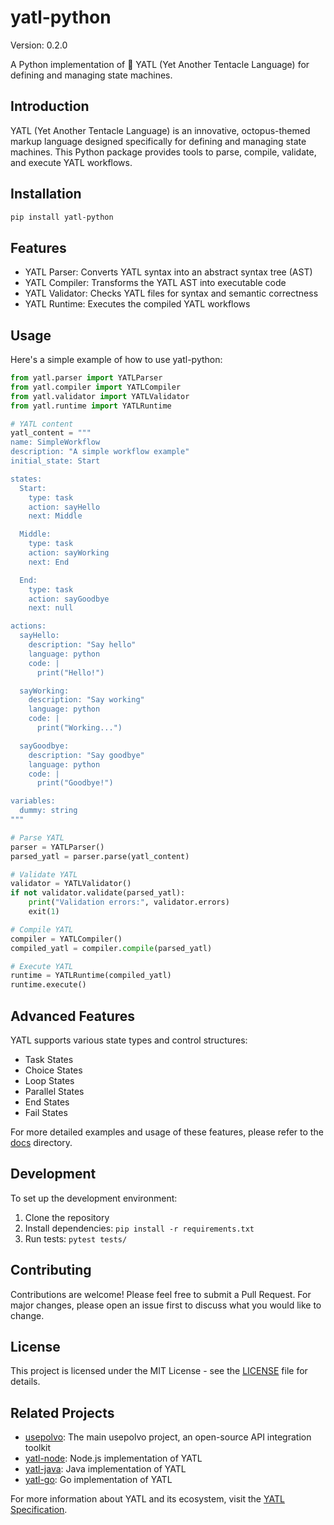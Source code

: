 # yatl-python

Version: 0.2.0

A Python implementation of 🐙 YATL (Yet Another Tentacle Language) for defining and managing state machines.

## Introduction

YATL (Yet Another Tentacle Language) is an innovative, octopus-themed markup language designed specifically for defining and managing state machines. This Python package provides tools to parse, compile, validate, and execute YATL workflows.

## Installation

```bash
pip install yatl-python
```

## Features

- YATL Parser: Converts YATL syntax into an abstract syntax tree (AST)
- YATL Compiler: Transforms the YATL AST into executable code
- YATL Validator: Checks YATL files for syntax and semantic correctness
- YATL Runtime: Executes the compiled YATL workflows

## Usage

Here's a simple example of how to use yatl-python:

```python
from yatl.parser import YATLParser
from yatl.compiler import YATLCompiler
from yatl.validator import YATLValidator
from yatl.runtime import YATLRuntime

# YATL content
yatl_content = """
name: SimpleWorkflow
description: "A simple workflow example"
initial_state: Start

states:
  Start:
    type: task
    action: sayHello
    next: Middle

  Middle:
    type: task
    action: sayWorking
    next: End

  End:
    type: task
    action: sayGoodbye
    next: null

actions:
  sayHello:
    description: "Say hello"
    language: python
    code: |
      print("Hello!")

  sayWorking:
    description: "Say working"
    language: python
    code: |
      print("Working...")

  sayGoodbye:
    description: "Say goodbye"
    language: python
    code: |
      print("Goodbye!")

variables:
  dummy: string
"""

# Parse YATL
parser = YATLParser()
parsed_yatl = parser.parse(yatl_content)

# Validate YATL
validator = YATLValidator()
if not validator.validate(parsed_yatl):
    print("Validation errors:", validator.errors)
    exit(1)

# Compile YATL
compiler = YATLCompiler()
compiled_yatl = compiler.compile(parsed_yatl)

# Execute YATL
runtime = YATLRuntime(compiled_yatl)
runtime.execute()
```

## Advanced Features

YATL supports various state types and control structures:

- Task States
- Choice States
- Loop States
- Parallel States
- End States
- Fail States

For more detailed examples and usage of these features, please refer to the [docs](docs/) directory.

## Development

To set up the development environment:

1. Clone the repository
2. Install dependencies: `pip install -r requirements.txt`
3. Run tests: `pytest tests/`

## Contributing

Contributions are welcome! Please feel free to submit a Pull Request. For major changes, please open an issue first to discuss what you would like to change.

## License

This project is licensed under the MIT License - see the [LICENSE](LICENSE) file for details.

## Related Projects

- [usepolvo](https://github.com/usepolvo/usepolvo): The main usepolvo project, an open-source API integration toolkit
- [yatl-node](https://github.com/usepolvo/yatl-node): Node.js implementation of YATL
- [yatl-java](https://github.com/usepolvo/yatl-java): Java implementation of YATL
- [yatl-go](https://github.com/usepolvo/yatl-go): Go implementation of YATL

For more information about YATL and its ecosystem, visit the [YATL Specification](https://github.com/usepolvo/yatl-core/blob/main/specification/yatl-spec.md).
